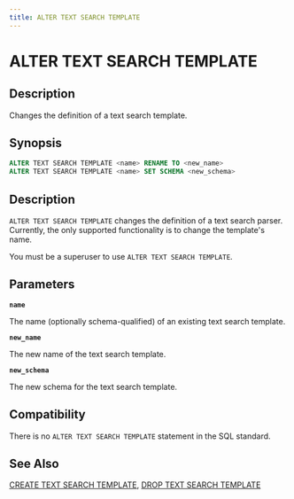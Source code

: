 ```yaml
---
title: ALTER TEXT SEARCH TEMPLATE
---
```


# ALTER TEXT SEARCH TEMPLATE

## Description

Changes the definition of a text search template.

## Synopsis

```sql
ALTER TEXT SEARCH TEMPLATE <name> RENAME TO <new_name>
ALTER TEXT SEARCH TEMPLATE <name> SET SCHEMA <new_schema>
```

## Description

`ALTER TEXT SEARCH TEMPLATE` changes the definition of a text search parser. Currently, the only supported functionality is to change the template's name.

You must be a superuser to use `ALTER TEXT SEARCH TEMPLATE`.

## Parameters

**`name`**

The name (optionally schema-qualified) of an existing text search template.

**`new_name`**

The new name of the text search template.

**`new_schema`**

The new schema for the text search template.

## Compatibility

There is no `ALTER TEXT SEARCH TEMPLATE` statement in the SQL standard.

## See Also

[CREATE TEXT SEARCH TEMPLATE](/docs/sql-stmts/sql-stmt-create-text-search-template.md), [DROP TEXT SEARCH TEMPLATE](/docs/sql-stmts/sql-stmt-drop-text-search-template.md)
